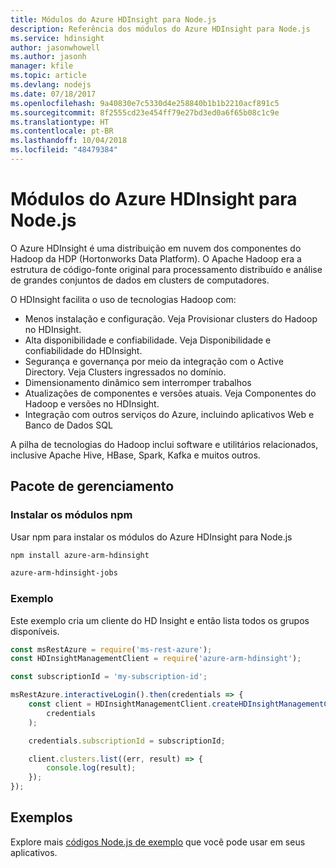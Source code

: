```yaml
---
title: Módulos do Azure HDInsight para Node.js
description: Referência dos módulos do Azure HDInsight para Node.js
ms.service: hdinsight
author: jasonwhowell
ms.author: jasonh
manager: kfile
ms.topic: article
ms.devlang: nodejs
ms.date: 07/18/2017
ms.openlocfilehash: 9a40830e7c5330d4e258840b1b1b2210acf891c5
ms.sourcegitcommit: 8f2555cd23e454ff79e27bd3ed0a6f65b08c1c9e
ms.translationtype: HT
ms.contentlocale: pt-BR
ms.lasthandoff: 10/04/2018
ms.locfileid: "48479384"
---
```

# <a name="azure-hdinsight-modules-for-nodejs"></a>Módulos do Azure HDInsight para Node.js

O Azure HDInsight é uma distribuição em nuvem dos componentes do Hadoop da HDP (Hortonworks Data Platform). O Apache Hadoop era a estrutura de código-fonte original para processamento distribuído e análise de grandes conjuntos de dados em clusters de computadores.

O HDInsight facilita o uso de tecnologias Hadoop com:
- Menos instalação e configuração. Veja Provisionar clusters do Hadoop no HDInsight.
- Alta disponibilidade e confiabilidade. Veja Disponibilidade e confiabilidade do HDInsight.
- Segurança e governança por meio da integração com o Active Directory. Veja Clusters ingressados no domínio.
- Dimensionamento dinâmico sem interromper trabalhos
- Atualizações de componentes e versões atuais. Veja Componentes do Hadoop e versões no HDInsight.
- Integração com outros serviços do Azure, incluindo aplicativos Web e Banco de Dados SQL

A pilha de tecnologias do Hadoop inclui software e utilitários relacionados, inclusive Apache Hive, HBase, Spark, Kafka e muitos outros. 

## <a name="management-package"></a>Pacote de gerenciamento

### <a name="install-the-npm-modules"></a>Instalar os módulos npm

Usar npm para instalar os módulos do Azure HDInsight para Node.js

```bash
npm install azure-arm-hdinsight
```

```bash
azure-arm-hdinsight-jobs
```

### <a name="example"></a>Exemplo 

Este exemplo cria um cliente do HD Insight e então lista todos os grupos disponíveis. 

```javascript
const msRestAzure = require('ms-rest-azure');
const HDInsightManagementClient = require('azure-arm-hdinsight');

const subscriptionId = 'my-subscription-id';

msRestAzure.interactiveLogin().then(credentials => {
    const client = HDInsightManagementClient.createHDInsightManagementClient(
        credentials
    );

    credentials.subscriptionId = subscriptionId;

    client.clusters.list((err, result) => {
        console.log(result);
    });
});
```

## <a name="samples"></a>Exemplos

Explore mais [códigos Node.js de exemplo](https://azure.microsoft.com/resources/samples/?platform=nodejs) que você pode usar em seus aplicativos.
